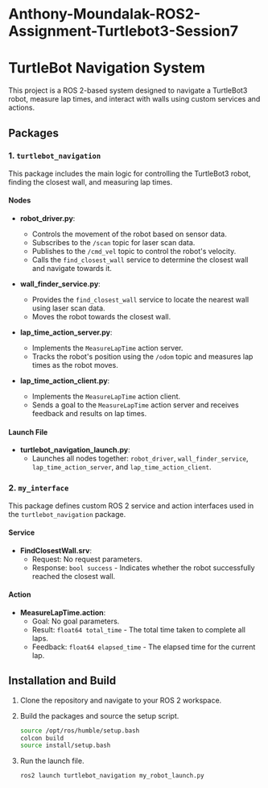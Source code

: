 # Anthony-Moundalak-ROS2-Assignment-Turtlebot3-Session7
# TurtleBot Navigation System

This project is a ROS 2-based system designed to navigate a TurtleBot3 robot, measure lap times, and interact with walls using custom services and actions.

## Packages

### 1. `turtlebot_navigation`

This package includes the main logic for controlling the TurtleBot3 robot, finding the closest wall, and measuring lap times.

#### Nodes

- **robot_driver.py**:
  - Controls the movement of the robot based on sensor data.
  - Subscribes to the `/scan` topic for laser scan data.
  - Publishes to the `/cmd_vel` topic to control the robot's velocity.
  - Calls the `find_closest_wall` service to determine the closest wall and navigate towards it.

- **wall_finder_service.py**:
  - Provides the `find_closest_wall` service to locate the nearest wall using laser scan data.
  - Moves the robot towards the closest wall.

- **lap_time_action_server.py**:
  - Implements the `MeasureLapTime` action server.
  - Tracks the robot's position using the `/odom` topic and measures lap times as the robot moves.

- **lap_time_action_client.py**:
  - Implements the `MeasureLapTime` action client.
  - Sends a goal to the `MeasureLapTime` action server and receives feedback and results on lap times.

#### Launch File

- **turtlebot_navigation_launch.py**:
  - Launches all nodes together: `robot_driver`, `wall_finder_service`, `lap_time_action_server`, and `lap_time_action_client`.

### 2. `my_interface`

This package defines custom ROS 2 service and action interfaces used in the `turtlebot_navigation` package.

#### Service

- **FindClosestWall.srv**:
  - Request: No request parameters.
  - Response: `bool success` - Indicates whether the robot successfully reached the closest wall.

#### Action

- **MeasureLapTime.action**:
  - Goal: No goal parameters.
  - Result: `float64 total_time` - The total time taken to complete all laps.
  - Feedback: `float64 elapsed_time` - The elapsed time for the current lap.

## Installation and Build

1. Clone the repository and navigate to your ROS 2 workspace.

2. Build the packages and source the setup script.

    ```bash
    source /opt/ros/humble/setup.bash
    colcon build
    source install/setup.bash
    ```
3. Run the launch file.

    ```bash 
    ros2 launch turtlebot_navigation my_robot_launch.py
    ```


